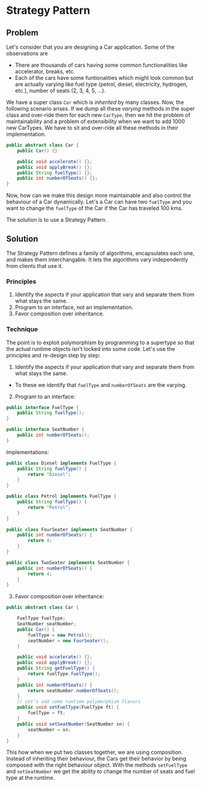 # Strategy Pattern

## Problem

Let's consider that you are designing a Car application. Some of
the observations are
- There are thousands of cars having some common functionalities like
accelerator, breaks, etc.
- Each of the cars have some funtionalities which might look common but
are actually varying like fuel type (petrol, diesel, electricity,
hydrogen, etc.), number of seats (2, 3, 4, 5, ...).

We have a super class `Car` which is *inherited* by many classes.
Now, the following scenario arises. If we dump all these *varying* methods
in the super class and over-ride them for each new `CarType`, then
we hit the problem of maintainability and a problem of extensibility when
we want to add 1000 new CarTypes. We have to sit and over-ride all these
methods in their implementation.

```java
public abstract class Car {
    public Car() {}

    public void accelerate() {};
    public void applyBreak() {};
    public String fuelType() {};
    public int numberOfSeats() {};
}
```

Now, how can we make this design more maintainable and also control
the behaviour of a Car dynamically. Let's a Car can have two `fuelType` and
you want to change the `fuelType` of the Car if the Car has traveled 100
kms.

The solution is to use a Strategy Pattern.

## Solution

The Strategy Pattern defines a family of algorithms, encapsulates each one,
and makes them interchangable. It lets the algorithms vary independently
from clients that use it.

### Principles

1. Identify the aspects if your application that vary and separate them
from what stays the same.
2. Program to an interface, not an implementation.
3. Favor composition over inheritance.

### Technique

The point is to exploit polymorphism by programming to a supertype so that
the actual runtime objects isn't locked into some code. Let's use
the principles and re-design step by step:

1. Identify the aspects if your application that vary and separate them
from what stays the same.
- To these we identify that `fuelType` and `numberOfSeats` are the varying.


2. Program to an interface:

```java
public interface FuelType {
    public String fuelType();
}

public interface SeatNumber {
    public int numberOfSeats();
}
```

Implementations:

```java
public class Diesel implements FuelType {
    public String fuelType() {
        return "Diesel";
    }
}

public class Petrol implements FuelType {
    public String fuelType() {
        return "Petrol";
    }
}

public class FourSeater implements SeatNumber {
    public int numberOfSeats() {
        return 4;
    }
}

public class TwoSeater implements SeatNumber {
    public int numberOfSeats() {
        return 4;
    }
}
```

3. Favor composition over inheritance:

```java
public abstract class Car {

    FuelType fuelType;
    SeatNumber seatNumber;
    public Car() {
        fuelType = new Petrol();
        seatNumber = new FourSeater();
    }

    public void accelerate() {};
    public void applyBreak() {};
    public String getFuelType() {
        return fuelType.fuelType();
    }
    public int numberOfSeats() {
        return seatNumber.numberOfSeats();
    }
    // Let's add some runtime polymorphism flavors
    public void setFuelType(FuelType ft) {
        fuelType = ft;
    }
    public void setSeatNumber(SeatNumber sn) {
        seatNumber = sn;
    }
}
```

This how when we put two classes together, we are using composition.
Instead of inheriting their behaviour, the Cars get their behavior by
being composed with the right behaviour object. With the methods
`setFuelType` and `setSeatNumber` we get the ability to change the
number of seats and fuel type at the runtime.
